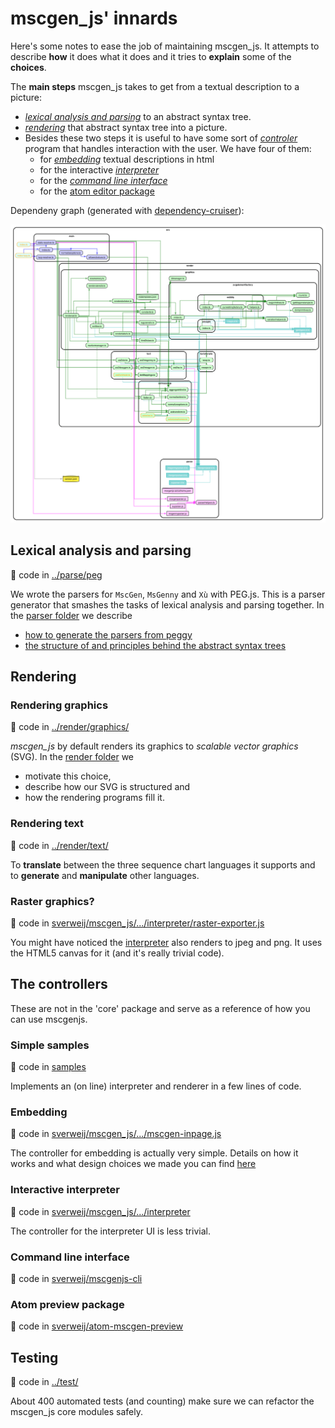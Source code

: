 # mscgen_js' innards

Here's some notes to ease the job of maintaining mscgen_js. It attempts to describe **how** it does
what it does and it tries to **explain** some of the **choices**.

The **main steps** mscgen_js takes to get from a textual description to
a picture:

- [_lexical analysis and parsing_](#lexical-analysis-and-parsing) to an abstract syntax tree.
- [_rendering_](#rendering-graphics) that abstract syntax tree into a picture.
- Besides these two steps it is useful to have some sort of
  [_controler_](#the-controllers) program that handles interaction with the user.
  We have four of them:
  - for [_embedding_][mscgenjs.embed.source.rationale] textual descriptions in html
  - for the interactive [_interpreter_](https://github.com/sverweij/mscgen_js)
  - for the [_command line interface_](https://github.com/sverweij/mscgenjs-cli)
  - for the [atom editor package](https://github.com/sverweij/atom-mscgen-preview)

Dependeny graph (generated with [dependency-cruiser](https://github.com/sverweij/dependency-cruiser)):

[<img width="1648" alt="mscgenjs-core dependency graph" src="../docs/dependencygraph.png">](https://mscgenjs.github.io/mscgenjs-core/dependencygraph.html)

## Lexical analysis and parsing

:page_with_curl: code in [../parse/peg](../parse/peg)

We wrote the parsers for `MscGen`, `MsGenny` and `Xù` with
PEG.js. This is a parser generator that smashes the tasks of lexical
analysis and parsing together. In the [parser folder](../parse/README.md) we describe

- [how to generate the parsers from peggy](../parse/README.md#generating-the-parsers)
- [the structure of and principles behind the abstract syntax trees](../parse/README.md#the-abstract-syntax-tree)

## Rendering

### Rendering graphics

:page_with_curl: code in [../render/graphics/](../render/graphics)

_mscgen_js_ by default renders its graphics to _scalable vector graphics_ (SVG).
In the [render folder](../render/graphics/README.md) we

- motivate this choice,
- describe how our SVG is structured and
- how the rendering programs fill it.

### Rendering text

:page_with_curl: code in [../render/text/](../render/text)

To **translate** between the three sequence chart languages it supports and to
**generate** and **manipulate** other languages.

### Raster graphics?

:page_with_curl: code in
[sverweij/mscgen_js/.../interpreter/raster-exporter.js][mscgenjs.rasterexport.source]

You might have noticed the [interpreter](https://sverweij.github.io/mscgen_js)
also renders to jpeg and png. It uses the HTML5 canvas for it (and it's
really trivial code).

## The controllers

These are not in the 'core' package and serve as a reference of how you can
use mscgenjs.

### Simple samples

:page_with_curl: code in [samples](samples)

Implements an (on line) interpreter and renderer in a few lines of code.

### Embedding

:page_with_curl: code in [sverweij/mscgen_js/.../mscgen-inpage.js][mscgenjs.embed.source]

The controller for embedding is actually very simple. Details on how it works
and what design choices we made you can find [here][mscgenjs.embed.source.rationale]

### Interactive interpreter

:page_with_curl: code in [sverweij/mscgen_js/.../interpreter][mscgenjs.interpreter.source]

The controller for the interpreter UI is less trivial.

### Command line interface

:page_with_curl: code in [sverweij/mscgenjs-cli][mscgenjs.cli.source]

### Atom preview package

:page_with_curl: code in [sverweij/atom-mscgen-preview][mscgen-preview.source]

## Testing

:page_with_curl: code in [../test/](../test)

About 400 automated tests (and counting) make sure we can refactor the mscgen_js
core modules safely.

[mscgen-preview.source]: https://github.com/sverweij/atom-mscgen-preview
[mscgenjs.cli.source]: https://github.com/sverweij/mscgenjs-cli
[mscgenjs.embed.source]: https://github.com/sverweij/mscgen_js/blob/master/src/script/mscgen-inpage.js
[mscgenjs.embed.source.rationale]: https://github.com/sverweij/mscgen_js/blob/master/src/script/embedding-controller.md
[mscgenjs.interpreter.source]: https://github.com/sverweij/mscgen_js/blob/master/src/script/interpreter
[mscgenjs.rasterexport.source]: https://github.com/sverweij/mscgen_js/blob/master/src/script/interpreter/raster-exporter.js

